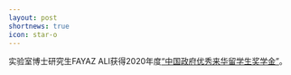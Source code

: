 ```yaml
---
layout: post
shortnews: true
icon: star-o
---
```


实验室博士研究生FAYAZ ALI获得2020年度<a href="http://www.cnic.cas.cn/xwdt/zhxw/202103/t20210310_5971883.html">“中国政府优秀来华留学生奖学金”</a>。